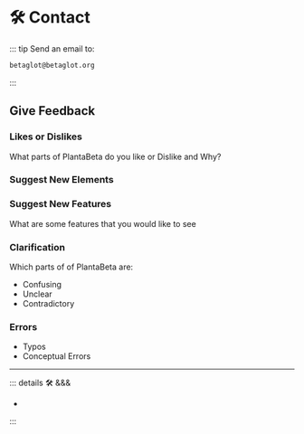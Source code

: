 
# 🛠 Contact

::: tip Send an email to:

```md
betaglot@betaglot.org
```

:::

## Give Feedback

### Likes or Dislikes

What parts of PlantaBeta do you like or Dislike and Why?

### Suggest New Elements

### Suggest New Features

What are some features that you would like to see

### Clarification

Which parts of of PlantaBeta are:

- Confusing
- Unclear
- Contradictory

### Errors

- Typos
- Conceptual Errors

---

<!-- =================================================== -->
<!-- =================================================== -->
<!-- =================================================== -->
<!-- =================================================== -->
<!-- =================================================== -->
::: details 🛠 &&&

-

:::
